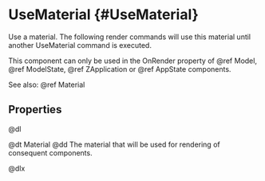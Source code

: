 # UseMaterial {#UseMaterial}

Use a material. The following render commands will use this material until another UseMaterial command is executed.

This component can only be used in the OnRender property of @ref Model, @ref ModelState, @ref ZApplication or @ref AppState components.

See also: @ref Material

## Properties

@dl

@dt Material
@dd The material that will be used for rendering of consequent components.

@dlx
